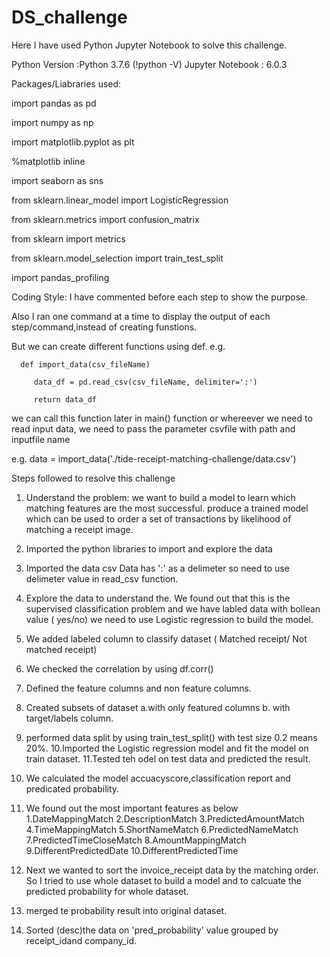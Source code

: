 # DS_challenge
Here I have used Python Jupyter Notebook to solve this challenge.

  Python Version :Python 3.7.6 (!python -V)
  Jupyter Notebook : 6.0.3

Packages/Liabraries used:

   import pandas as pd
   
   import numpy as np
   
   import matplotlib.pyplot as plt
   
   %matplotlib inline
   
   import seaborn as sns
   
   from sklearn.linear_model import LogisticRegression
   
   from sklearn.metrics import confusion_matrix
   
   from sklearn import metrics
   
   from sklearn.model_selection import train_test_split
   
   import pandas_profiling

Coding Style:
I have commented before each step to show the purpose.

Also I ran one command at a time to display the output of each step/command,instead of creating funstions.

But we can create different functions using def. e.g.

      def import_data(csv_fileName)
      
         data_df = pd.read_csv(csv_fileName, delimiter=':')
   
         return data_df
  
  we can call this function later in main() function or whereever we need to read input data, we need to  pass the parameter    csvfile with path and inputfile name
  
e.g.  data = import_data('./tide-receipt-matching-challenge/data.csv')

Steps followed to resolve this challenge
1. Understand the problem:
   we want to build a model to learn which matching features are the most successful.
   produce a trained model which can be used to order a set of transactions by likelihood of matching a receipt image. 
2. Imported the python libraries to import and explore the data
3. Imported the data csv
   Data has ':' as a delimeter so need to use delimeter value in read_csv function.
4. Explore the data to understand the. We found out that this is the supervised classification problem and we have labled data
  with bollean value ( yes/no) we need to use Logistic regression to build the model.
5. We added labeled column to classify dataset ( Matched receipt/ Not matched receipt)
6. We checked the correlation by using df.corr()
7. Defined the feature columns and non feature columns.
8. Created subsets of dataset a.with only featured columns b. with target/labels column.
9. performed data split by using train_test_split() with test size 0.2 means 20%.
10.Imported the Logistic regression model and fit the  model on train dataset.
11.Tested teh odel on test data and predicted the result.
12. We calculated the model accuacyscore,classification report and predicated probability.
13. We found out the most important features as below
   1.DateMappingMatch
   2.DescriptionMatch
   3.PredictedAmountMatch
   4.TimeMappingMatch
   5.ShortNameMatch
   6.PredictedNameMatch
   7.PredictedTimeCloseMatch
   8.AmountMappingMatch
   9.DifferentPredictedDate
   10.DifferentPredictedTime
   
 14. Next we wanted to sort the invoice_receipt data by the matching order. So I tried to use whole dataset to build a model    and to calcuate the predicted probability for whole dataset.
 15. merged te probability result into original dataset.
 16. Sorted (desc)the data on 'pred_probability' value grouped by receipt_idand company_id.
 

